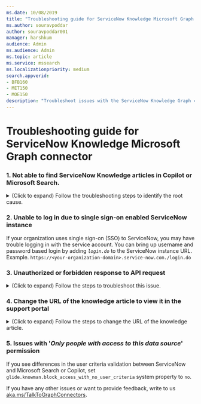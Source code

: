 ```yaml
---
ms.date: 10/08/2019
title: "Troubleshooting guide for ServiceNow Knowledge Microsoft Graph connector"
ms.author: souravpoddar
author: souravpoddar001
manager: harshkum
audience: Admin 
ms.audience: Admin
ms.topic: article
ms.service: mssearch
ms.localizationpriority: medium
search.appverid:
- BFB160
- MET150
- MOE150
description: "Troubleshoot issues with the ServiceNow Knowledge Graph connector for Microsoft Search and Copilot."
---
```

# Troubleshooting guide for ServiceNow Knowledge Microsoft Graph connector

### 1. **Not able to find ServiceNow Knowledge articles in Copilot or Microsoft Search.**
   
<details>
<summary>(Click to expand) Follow the troubleshooting steps to identify the root cause.</summary><br>

1. Check if the user searching for the article has the required permissions to access the ServiceNow Knowledge articles. You can do that by using the [User criteria diagnostics](https://docs.servicenow.com/bundle/washingtondc-servicenow-platform/page/product/knowledge-management/concept/diagnose-knowledge-user-criteria.html) tool in ServiceNow.

2. Check if the user is correctly mapped to a Microsoft Entra identity. Mapping issues usually show up as a '2006' error in the Error tab. Check the user mapping formula and if needed, change the mapping method.<br>

   ![Screenshot of Mapping identity error.](media/troubleshoot-servicenow-knowledge-connector-map-identity-error.png)

3. Check if there's an Advanced script in any of the user criteria granting access to the article. (Note: Advanced scripts aren't supported in the current version of Microsoft Graph connector for ServiceNow.)
    1. If there's an Advanced script configured in any of the '_Cannot Read_' user criteria in the knowledge base level, all articles in the knowledge base are stamped with deny access in the indexed data.

    2. If there's an Advanced script configured in any of the '_Cannot Read_' user criteria in the article level, the article is stamped with deny access in the indexed data.

4. Check if there's an empty criteria present at the knowledge base level - '_Cannot Read_', "_Cannot Contribute_'. Also, check if there's an empty criteria at the article level - '_Cannot Read_'. Empty criteria is a user criterion with empty fields. If there's an empty criterion present, the article is stamped with deny access in the indexed data.

5. If you're still not able to identify the root cause, reach out to [the Microsoft Graph connector support team](mailto:MicrosoftGraphConnectorsFeedback@service.microsoft.com) with the following details.
    1. Tenant ID
    2. Connection ID
    3. Article Sys ID
    4. Knowledge Base Sys ID
    5. For the above knowledge base collect:
        1. List of user criteria sys_id available in the kb_uc_can_read_mtom (Who Can Read Knowledge Base) table
        2. List of user criteria sys_id available in the kb_uc_cannot_read_mtom (Who Cannot Read Knowledge Base) table
        3. List of user criteria sys_id available in the kb_uc_cannot_contribute_mtom (Who Cannot Contribute To Knowledge Base) table
        4. List of user criteria sys_id available in the kb_uc_can_contribute_mtom 
    6. Also, for the Item sys_id collected in step 3, share:
        1. List of user criteria sys_id in the can_read_user_criteria field of the article
        2. List of user criteria sys_id in the cannot_read_user_criteria field of the article
</details>

### 2. Unable to log in due to single sign-on enabled ServiceNow instance
    
If your organization uses single sign-on (SSO) to ServiceNow, you may have trouble logging in with the service account. You can bring up username and password based login by adding <em> `login.do`</em> to the ServiceNow instance URL. Example. `https://<your-organization-domain>.service-now.com./login.do`

### 3. Unauthorized or forbidden response to API request
<details>
<summary>(Click to expand) Follow the steps to troubleshoot this issue.</summary><br>

1. **Check table access permissions:** If you see forbidden or unauthorized response in connection status, check if the service account has the required access to the tables mentioned in [Step 2: Data Source Settings](/MicrosoftSearch/servicenow-knowledge-connector/#2-data-source-settings). Check whether the service account has 'read' access to all the tables in the column.

2. **Change in Account password:** The Microsoft Graph connector uses access token fetched on behalf of service account for crawl. The access token refreshes every 12 hours. Ensure that service account password isn't changed after publishing the connection. You may need to reauthenticate the connection if there's a change in password.

3. **Check if ServiceNow instance behind firewall:** The Microsoft Graph Connector may not be able to reach your ServiceNow instance if it is behind a network firewall. You need to explicitly allow access to connector service. You can find public IP address range of connector service in this table. Based on your tenant region, add it to your ServiceNow instance network allow list.

   **Environment** | **Region** | **Range**
   --- | --- | ---
   PROD | North America | 52.250.92.252/30, 52.224.250.216/30
   PROD | Europe | 20.54.41.208/30, 51.105.159.88/30
   PROD | Asia Pacific | 52.139.188.212/30, 20.43.146.44/30

4. **Access permissions not working as expected:** If you observe discrepancies in access permissions applied to search or copilot results, check if the user searching for the article has the required permissions to access the ServiceNow Knowledge articles. You can do that by using the [User criteria diagnostics](https://docs.servicenow.com/bundle/washingtondc-servicenow-platform/page/product/knowledge-management/concept/diagnose-knowledge-user-criteria.html) tool in ServiceNow.

</details>

### 4. Change the URL of the knowledge article to view it in the support portal

<details><summary>(Click to expand) Follow the steps to change the URL of the knowledge article.</summary><br>

ServiceNow Knowledge connector computes the AccessUrl property using sys_id in the `<instance_url>/kb_view.do?sys_kb_id<sysId>` format. It opens the knowledge article in the backend system view. If you prefer redirecting the article to a different URL, follow these instructions.
1. In customization tab in *Search & Intelligence* section of Microsoft 365 admin center, navigate to edit the result type configured for your ServiceNow Knowledge connection.
![Screenshot shows where to click for editing Result Type](media/servicenow-knowledge-connector/edit-result-type.png)

   When the 'Edit result type' dialog opens, click on **Edit** next to the result layout section. 
![Screenshot shows how to edit the Result Layout](media/servicenow-knowledge-connector/edit-result-type-2.png)

2. Find the items block containing text property with `shortDescription` and `AccessUrl` values.

   ![Screenshot shows how to find items block in result type](media/servicenow-knowledge-connector/edit-result-type-3.png)

3. Edit AccessUrl property

   To change the destination URL, edit the `AccessUrl` part of the text property in the items block. For example, if a ServiceNow Knowledge article should be redirected to `https://contoso.service-now.com/sp` where `sp` is the service URL portal prefix, follow these steps.

   **Original value** | **New value**
   --- | ---
   `"[{shortdescription}]({AccessUrl})"` | `"[{shortdescription}](https://contoso.service-now.com/sp?id=kb_article_view&sysparm_article={number})"`

   Where `number` is the knowledge article number property. It should be marked as *retrieve* in Manage Schema screen during connection creation.

4. Finish reviewing your result type updates and hit **Submit**. Give it a minute or two to pick up the changes. Your search results should now redirect to the desired URLs.
</details>

### 5. Issues with '_Only people with access to this data source_' permission

If you see differences in the user criteria validation between ServiceNow and Microsoft Search or Copilot, set `glide.knowman.block_access_with_no_user_criteria` system property to `no`.

If you have any other issues or want to provide feedback, write to us [aka.ms/TalkToGraphConnectors](https://aka.ms/TalkToGraphConnectors).






